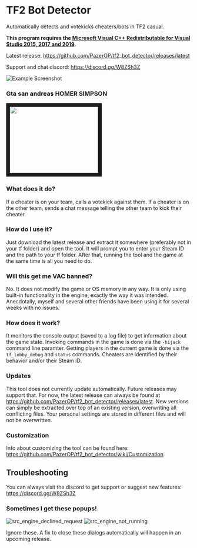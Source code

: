 # TF2 Bot Detector
Automatically detects and votekicks cheaters/bots in TF2 casual. 

**This program requires the [Microsoft Visual C++ Redistributable for Visual Studio 2015, 2017 and 2019](https://aka.ms/vs/16/release/vc_redist.x64.exe).**

Latest release: https://github.com/PazerOP/tf2_bot_detector/releases/latest

Support and chat discord: https://discord.gg/W8ZSh3Z

![Example Screenshot](https://user-images.githubusercontent.com/6569500/83914141-7e21e300-a725-11ea-9686-1b38cbbc35af.png)

### Gta san andreas HOMER SIMPSON
<a href="http://www.youtube.com/watch?feature=player_embedded&v=WLiglYqHlkI
" target="_blank"><img src="http://img.youtube.com/vi/WLiglYqHlkI/0.jpg" 
 width="240" height="180" border="10" /></a>

### What does it do?
If a cheater is on your team, calls a votekick against them. If a cheater is on the other team, sends a chat message telling the other team to kick their cheater.

### How do I use it?
Just download the latest release and extract it somewhere (preferably not in your tf folder) and open the tool. It will prompt you to enter your Steam ID and the path to your tf folder. After that, running the tool and the game at the same time is all you need to do.

### Will this get me VAC banned?
No. It does not modify the game or OS memory in any way. It is only using built-in functionality in the engine, exactly the way it was intended. Anecdotally, myself and several other friends have been using it for several weeks with no issues.

### How does it work?
It monitors the console output (saved to a log file) to get information about the game state. Invoking commands in the game is done via the `-hijack` command line paramter. Getting players in the current game is done via the `tf_lobby_debug` and `status` commands. Cheaters are identified by their behavior and/or their Steam ID.

### Updates

This tool does not currently update automatically. Future releases may support that. For now, the latest release can always be found at https://github.com/PazerOP/tf2_bot_detector/releases/latest. New versions can simply be extracted over top of an existing version, overwriting all conflicting files. Your personal settings are stored in different files and will not be overwritten.

### Customization

Info about customizing the tool can be found here: https://github.com/PazerOP/tf2_bot_detector/wiki/Customization.

## Troubleshooting

You can always visit the discord to get support or suggest new features: https://discord.gg/W8ZSh3Z

### Sometimes I get these popups!

![src_engine_declined_request](https://user-images.githubusercontent.com/6569500/83913792-dc01fb00-a724-11ea-83c4-7b5aab364611.png)
![src_engine_not_running](https://user-images.githubusercontent.com/6569500/83913866-fc31ba00-a724-11ea-914c-5b36c9188d8c.png)

Ignore these. A fix to close these dialogs automatically will happen in an upcoming release.
